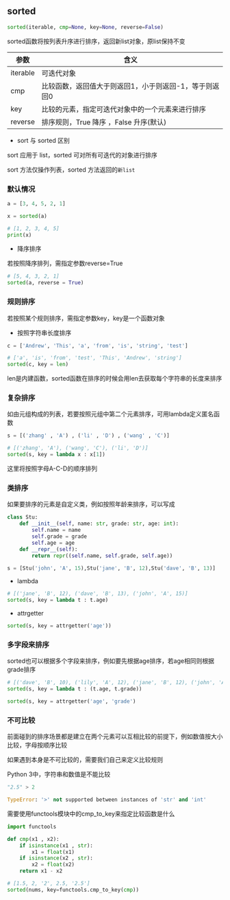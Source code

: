 <!--
 * @Description: 
 * @Version: 1.0
 * @Author: DaLao
 * @Email: dalao_li@163.com
 * @Date: 2022-01-14 05:43:48
 * @LastEditors: DaLao
 * @LastEditTime: 2022-01-14 05:43:49
-->

## sorted

```py
sorted(iterable, cmp=None, key=None, reverse=False)
```
sorted函数将按列表升序进行排序，返回新list对象，原list保持不变

| 参数     | 含义                                                   |
| -------- | ------------------------------------------------------ |
| iterable | 可迭代对象                                             |
| cmp      | 比较函数，返回值大于则返回1，小于则返回-1，等于则返回0 |
| key      | 比较的元素，指定可迭代对象中的一个元素来进行排序       |
| reverse  | 排序规则，True 降序 ，False 升序(默认)                 |

- sort 与 sorted 区别

sort 应用于 list，sorted 可对所有可迭代的对象进行排序

sort 方法仅操作列表，sorted 方法返回的`新list`

### 默认情况

```py
a = [3, 4, 5, 2, 1]

x = sorted(a)

# [1, 2, 3, 4, 5]
print(x)
```

- 降序排序

若按照降序排列，需指定参数reverse=True

```py
# [5, 4, 3, 2, 1]
sorted(a, reverse = True)
```

### 规则排序

若按照某个规则排序，需指定参数key，key是一个函数对象

- 按照字符串长度排序

```py
c = ['Andrew', 'This', 'a', 'from', 'is', 'string', 'test']

# ['a', 'is', 'from', 'test', 'This', 'Andrew', 'string']
sorted(c, key = len)
```

len是内建函数，sorted函数在排序的时候会用len去获取每个字符串的长度来排序


### 复杂排序

如由元组构成的列表，若要按照元组中第二个元素排序，可用lambda定义匿名函数

```py
s = [('zhang' , 'A') , ('li' , 'D') , ('wang' , 'C')]

# [('zhang', 'A'), ('wang', 'C'), ('li', 'D')]
sorted(s, key = lambda x : x[1])
```
这里将按照字母A-C-D的顺序排列


### 类排序

如果要排序的元素是自定义类，例如按照年龄来排序，可以写成

```py
class Stu:
    def __init__(self, name: str, grade: str, age: int):
        self.name = name
        self.grade = grade
        self.age = age
    def __repr__(self):
        return repr((self.name, self.grade, self.age))

s = [Stu('john', 'A', 15),Stu('jane', 'B', 12),Stu('dave', 'B', 13)]
```

- lambda

```py
# [('jane', 'B', 12), ('dave', 'B', 13), ('john', 'A', 15)]
sorted(s, key = lambda t : t.age)
```

- attrgetter

```py
sorted(s, key = attrgetter('age'))
```

### 多字段来排序

sorted也可以根据多个字段来排序，例如要先根据age排序，若age相同则根据grade排序

```py
# [('dave', 'B', 10), ('lily', 'A', 12), ('jane', 'B', 12), ('john', 'A', 15)]
sorted(s, key = lambda t : (t.age, t.grade))

sorted(s, key = attrgetter('age', 'grade')
```

### 不可比较

前面碰到的排序场景都是建立在两个元素可以互相比较的前提下，例如数值按大小比较，字母按顺序比较

如果遇到本身是不可比较的，需要我们自己来定义比较规则

Python 3中，字符串和数值是不能比较

```py
"2.5" > 2

TypeError: '>' not supported between instances of 'str' and 'int'
```

需要使用functools模块中的cmp_to_key来指定比较函数是什么

```py
import functools

def cmp(x1 , x2):
    if isinstance(x1 , str):
        x1 = float(x1)
    if isinstance(x2 , str):
        x2 = float(x2)
    return x1 - x2
```

```py
# [1.5, 2, '2', 2.5, '2.5']
sorted(nums, key=functools.cmp_to_key(cmp))
```


